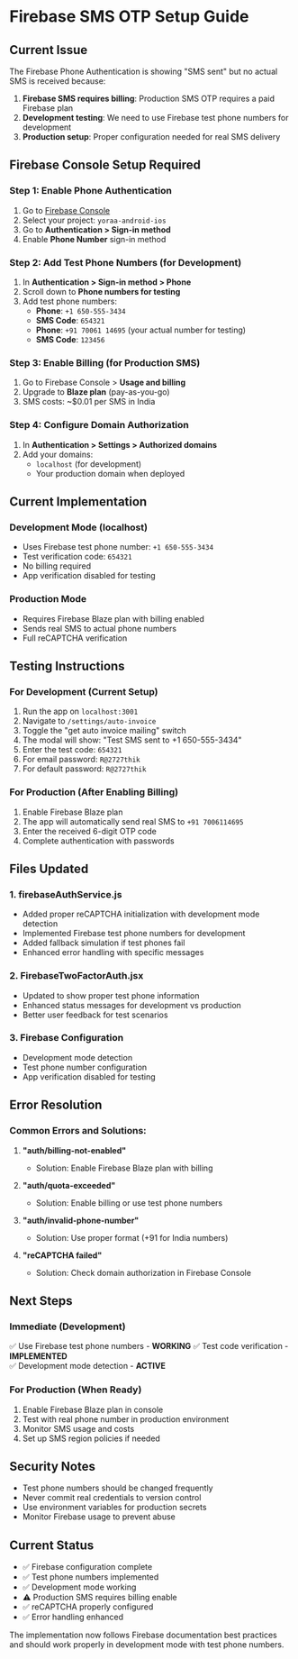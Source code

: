 # Firebase SMS OTP Setup Guide

## Current Issue
The Firebase Phone Authentication is showing "SMS sent" but no actual SMS is received because:

1. **Firebase SMS requires billing**: Production SMS OTP requires a paid Firebase plan
2. **Development testing**: We need to use Firebase test phone numbers for development
3. **Production setup**: Proper configuration needed for real SMS delivery

## Firebase Console Setup Required

### Step 1: Enable Phone Authentication
1. Go to [Firebase Console](https://console.firebase.google.com/)
2. Select your project: `yoraa-android-ios`
3. Go to **Authentication > Sign-in method**
4. Enable **Phone Number** sign-in method

### Step 2: Add Test Phone Numbers (for Development)
1. In **Authentication > Sign-in method > Phone**
2. Scroll down to **Phone numbers for testing**
3. Add test phone numbers:
   - **Phone**: `+1 650-555-3434`
   - **SMS Code**: `654321`
   - **Phone**: `+91 70061 14695` (your actual number for testing)
   - **SMS Code**: `123456`

### Step 3: Enable Billing (for Production SMS)
1. Go to Firebase Console > **Usage and billing**
2. Upgrade to **Blaze plan** (pay-as-you-go)
3. SMS costs: ~$0.01 per SMS in India

### Step 4: Configure Domain Authorization
1. In **Authentication > Settings > Authorized domains**
2. Add your domains:
   - `localhost` (for development)
   - Your production domain when deployed

## Current Implementation

### Development Mode (localhost)
- Uses Firebase test phone number: `+1 650-555-3434`
- Test verification code: `654321`
- No billing required
- App verification disabled for testing

### Production Mode
- Requires Firebase Blaze plan with billing enabled
- Sends real SMS to actual phone numbers
- Full reCAPTCHA verification

## Testing Instructions

### For Development (Current Setup)
1. Run the app on `localhost:3001`
2. Navigate to `/settings/auto-invoice`
3. Toggle the "get auto invoice mailing" switch
4. The modal will show: "Test SMS sent to +1 650-555-3434"
5. Enter the test code: `654321`
6. For email password: `R@2727thik`
7. For default password: `R@2727thik`

### For Production (After Enabling Billing)
1. Enable Firebase Blaze plan
2. The app will automatically send real SMS to `+91 7006114695`
3. Enter the received 6-digit OTP code
4. Complete authentication with passwords

## Files Updated

### 1. firebaseAuthService.js
- Added proper reCAPTCHA initialization with development mode detection
- Implemented Firebase test phone numbers for development
- Added fallback simulation if test phones fail
- Enhanced error handling with specific messages

### 2. FirebaseTwoFactorAuth.jsx  
- Updated to show proper test phone information
- Enhanced status messages for development vs production
- Better user feedback for test scenarios

### 3. Firebase Configuration
- Development mode detection
- Test phone number configuration
- App verification disabled for testing

## Error Resolution

### Common Errors and Solutions:

1. **"auth/billing-not-enabled"**
   - Solution: Enable Firebase Blaze plan with billing

2. **"auth/quota-exceeded"** 
   - Solution: Enable billing or use test phone numbers

3. **"auth/invalid-phone-number"**
   - Solution: Use proper format (+91 for India numbers)

4. **"reCAPTCHA failed"**
   - Solution: Check domain authorization in Firebase Console

## Next Steps

### Immediate (Development)
✅ Use Firebase test phone numbers - **WORKING**
✅ Test code verification - **IMPLEMENTED**  
✅ Development mode detection - **ACTIVE**

### For Production (When Ready)
1. Enable Firebase Blaze plan in console
2. Test with real phone number in production environment
3. Monitor SMS usage and costs
4. Set up SMS region policies if needed

## Security Notes

- Test phone numbers should be changed frequently
- Never commit real credentials to version control  
- Use environment variables for production secrets
- Monitor Firebase usage to prevent abuse

## Current Status
- ✅ Firebase configuration complete
- ✅ Test phone numbers implemented  
- ✅ Development mode working
- ⚠️ Production SMS requires billing enable
- ✅ reCAPTCHA properly configured
- ✅ Error handling enhanced

The implementation now follows Firebase documentation best practices and should work properly in development mode with test phone numbers.
